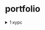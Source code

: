 # portfolio
<details>
<summary>1 курс</summary>
<br>
<ul>
  <li>
    <a href="https://github.com/FormedFlow/FormedFlow.github.io/tree/main/1%20%D0%BA%D1%83%D1%80%D1%81/%D0%90%D0%BB%D0%B3%D0%BE%D1%80%D0%B8%D1%82%D0%BC%D1%8B%20%D0%B8%20%D0%B0%D0%BD%D0%B0%D0%BB%D0%B8%D0%B7%20%D1%81%D0%BB%D0%BE%D0%B6%D0%BD%D0%BE%D1%81%D1%82%D0%B8">Алгоритмы и анализ сложности</a>
    <a href="https://github.com/FormedFlow/FormedFlow.github.io/tree/main/1%20%D0%BA%D1%83%D1%80%D1%81/%D0%98%D0%A2%20%D0%B2%20%D0%BC%D0%B0%D1%82%D0%B5%D0%BC%D0%B0%D1%82%D0%B8%D0%BA%D0%B5">Информационные технологии в математике</a>
    <a href="https://github.com/FormedFlow/FormedFlow.github.io/tree/main/1%20%D0%BA%D1%83%D1%80%D1%81/%D0%98%D0%A2%20%D0%B2%20%D1%84%D0%B8%D0%B7%D0%B8%D0%BA%D0%B5">Информационные технологии в физике</a>
    <a href="https://github.com/FormedFlow/FormedFlow.github.io/tree/main/1%20%D0%BA%D1%83%D1%80%D1%81/%D0%98%D0%BD%D1%84%D0%BE%D1%80%D0%BC%D0%B0%D1%82%D0%B8%D0%BA%D0%B0">Информатика</a>
    <a href="https://github.com/FormedFlow/FormedFlow.github.io/tree/main/1%20%D0%BA%D1%83%D1%80%D1%81/%D0%98%D0%BD%D1%84%D0%BE%D1%80%D0%BC%D0%B0%D1%86%D0%B8%D0%BE%D0%BD%D0%BD%D1%8B%D0%B5%20%D1%82%D0%B5%D1%85%D0%BD%D0%BE%D0%BB%D0%BE%D0%B3%D0%B8%D0%B8">Информационные технологии</a>
    <a href="https://github.com/FormedFlow/FormedFlow.github.io/tree/main/1%20%D0%BA%D1%83%D1%80%D1%81/%D0%9F%D1%80%D0%BE%D0%B3%D1%80%D0%B0%D0%BC%D0%BC%D0%B8%D1%80%D0%BE%D0%B2%D0%B0%D0%BD%D0%B8%D0%B5">Программирование</a>
</details>

